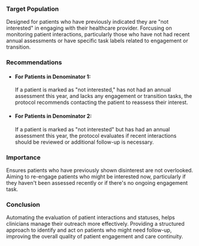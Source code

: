 ### Target Population
Designed for patients who have previously indicated they are "not interested" in engaging with their healthcare provider. Forcusing on monitoring patient interactions, particularly those who have not had recent annual assessments or have specific task labels related to engagement or transition.
### Recommendations
- #### For Patients in Denominator 1: 
  If a patient is marked as "not interested," has not had an annual assessment this year, and lacks any engagement or transition tasks, the protocol recommends contacting the patient to reassess their interest.
- #### For Patients in Denominator 2:
  If a patient is marked as "not interested" but has had an annual assessment this year, the protocol evaluates if recent interactions should be reviewed or additional follow-up is necessary.
### Importance
Ensures patients who have previously shown disinterest are not overlooked. Aiming to re-engage patients who might be interested now, particularly if they haven't been assessed recently or if there's no ongoing engagement task. 
### Conclusion
Automating the evaluation of patient interactions and statuses, helps clinicians manage their outreach more effectively. Providing a structured approach to identify and act on patients who might need follow-up, improving the overall quality of patient engagement and care continuity.
